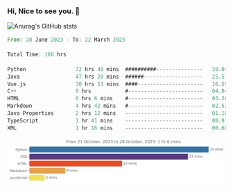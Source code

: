 ### Hi, Nice to see you. 👋

<!--
**EtherFin/EtherFin** is a ✨ _special_ ✨ repository because its `README.md` (this file) appears on your GitHub profile.

Here are some ideas to get you started:

- 🔭 I’m currently working on ...
- 🌱 I’m currently learning ...
- 👯 I’m looking to collaborate on ...
- 🤔 I’m looking for help with ...
- 💬 Ask me about ...
- 📫 How to reach me: ...
- 😄 Pronouns: ...
- ⚡ Fun fact: ...
-->


![Anurag's GitHub stats](https://github-readme-stats.vercel.app/api?username=EtherFin&bg_color=30,e96443,e97f43,e99943,e9b443,e9ce43,e9e843,d3e943,bee943,a9e943,94e943&title_color=fff&text_color=000&show_icons=true&icon_color=000)


<!--START_SECTION:waka-->

```rust
From: 28 June 2023 - To: 22 March 2025

Total Time: 186 hrs

Python                72 hrs 40 mins  ##########---------------   39.04 %
Java                  47 hrs 28 mins  ######-------------------   25.51 %
Vue.js                30 hrs 53 mins  ####---------------------   16.59 %
C++                   9 hrs           #------------------------   04.84 %
HTML                  6 hrs 6 mins    #------------------------   03.28 %
Markdown              4 hrs 42 mins   #------------------------   02.53 %
Java Properties       2 hrs 12 mins   -------------------------   01.18 %
TypeScript            1 hr 41 mins    -------------------------   00.91 %
XML                   1 hr 16 mins    -------------------------   00.68 %
```

<!--END_SECTION:waka-->

<img
  src="https://github.com/EtherFin/EtherFin/blob/master/images/stat.svg"
  alt="Work Dashboard"
/>

